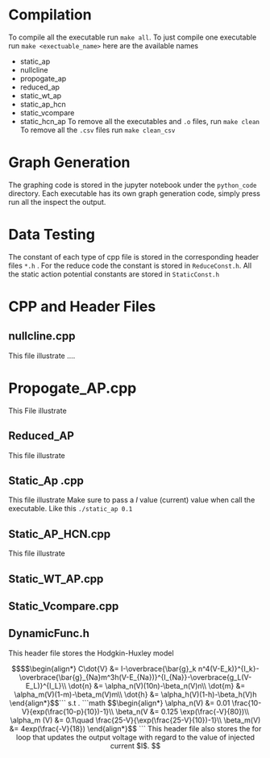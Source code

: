 # Compilation

To compile all the executable run `make all`.
To just compile one executable run `make <exectuable_name>` here are the available names
- static_ap 
- nullcline 
- propogate_ap 
- reduced_ap 
- static_wt_ap 
- static_ap_hcn 
- static_vcompare 
- static_hcn_ap
To remove all the executables and `.o` files, run `make clean`
To remove all the `.csv` files run `make clean_csv`

# Graph Generation

The graphing code is stored in the jupyter notebook under the `python_code` directory. Each executable has its own graph generation code, simply press run all the inspect the output.

# Data Testing
The constant of each type of cpp file is stored in the corresponding header files `*.h` . For the reduce code the constant is stored in `ReduceConst.h`.
All the static action potential constants are stored in `StaticConst.h`

# CPP and Header Files

## nullcline.cpp

This file illustrate ....

# Propogate_AP.cpp

This File illustrate

## Reduced_AP

This file illustrate

## Static_Ap .cpp

This file illustrate
Make sure to pass a $I$ value (current) value when call the executable. Like this `./static_ap 0.1`

## Static_AP_HCN.cpp

This file illustrate

## Static_WT_AP.cpp

## Static_Vcompare.cpp

## DynamicFunc.h
This header file stores the Hodgkin-Huxley model
```math 
$$\begin{align*}
    C\dot{V} &= I-\overbrace{\bar{g}_k n^4(V-E_k)}^{I_k}-\overbrace{\bar{g}_{Na}m^3h(V-E_{Na})}^{I_{Na}}-\overbrace{g_L(V-E_L)}^{I_L}\\
    \dot{n} &= \alpha_n(V)(10n)-\beta_n(V)n\\
    \dot{m} &= \alpha_m(V)(1-m)-\beta_m(V)m\\
    \dot{h} &= \alpha_h(V)(1-h)-\beta_h(V)h
\end{align*}$$``` 
s.t
.
```math
$$\begin{align*}
    \alpha_n(V) &= 0.01 \frac{10-V}{exp(\frac{10-p}{10})-1}\\
    \beta_n(V &= 0.125 \exp(\frac{-V}{80})\\
    \alpha_m (V) &= 0.1\quad \frac{25-V}{\exp(\frac{25-V}{10})-1}\\
    \beta_m(V) &= 4exp(\frac{-V}{18})
\end{align*}$$ ```


This header file also stores the for loop that updates the output voltage with regard to the value of injected current $I$.

